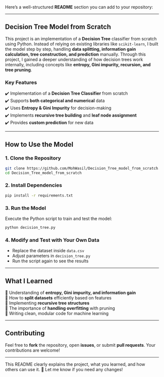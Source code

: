 Here’s a well-structured **README** section you can add to your repository:  

---

## **Decision Tree Model from Scratch**  

This project is an implementation of a **Decision Tree** classifier from scratch using Python. Instead of relying on existing libraries like `scikit-learn`, I built the model step by step, handling **data splitting, information gain calculation, tree construction, and prediction** manually. Through this project, I gained a deeper understanding of how decision trees work internally, including concepts like **entropy, Gini impurity, recursion, and tree pruning**.  

### **Key Features**  
✔️ Implementation of a **Decision Tree Classifier** from scratch  
✔️ Supports **both categorical and numerical** data  
✔️ Uses **Entropy & Gini Impurity** for decision-making  
✔️ Implements **recursive tree building** and **leaf node assignment**  
✔️ Provides **custom prediction** for new data  

---

## **How to Use the Model**  

### **1. Clone the Repository**  
```sh
git clone https://github.com/MohWasil/Decision_Tree_model_from_scratch.git
cd Decision_Tree_model_from_scratch
```

### **2. Install Dependencies**  
```sh
pip install -r requirements.txt
```

### **3. Run the Model**  
Execute the Python script to train and test the model:  
```sh
python decision_tree.py
```

### **4. Modify and Test with Your Own Data**  
- Replace the dataset inside `data.csv`  
- Adjust parameters in `decision_tree.py`  
- Run the script again to see the results  

---

## **What I Learned**  
📌 Understanding of **entropy, Gini impurity, and information gain**  
📌 How to **split datasets** efficiently based on features  
📌 Implementing **recursive tree structures**  
📌 The importance of **handling overfitting** with pruning  
📌 Writing clean, modular code for machine learning  

---

## **Contributing**  
Feel free to **fork** the repository, open **issues**, or submit **pull requests**. Your contributions are welcome!  

---

This README clearly explains the project, what you learned, and how others can use it. 🚀 Let me know if you need any changes!

